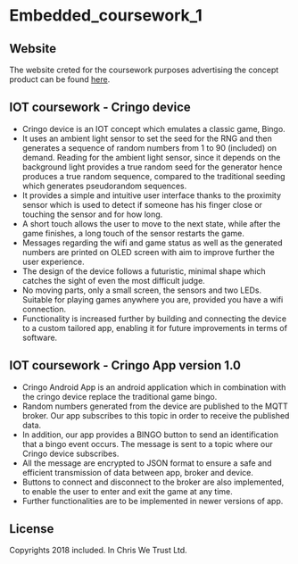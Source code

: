 # Embedded_coursework_1

## Website

The website creted for the coursework purposes advertising the concept product can be found [here](https://constantinosn1.wixsite.com/cringo).

## IOT coursework - Cringo device

- Cringo device is an IOT concept which emulates a classic game, Bingo.
- It uses an ambient light sensor to set the seed for the RNG and then generates a sequence of random numbers
from 1 to 90 (included) on demand. Reading for the ambient light sensor, since it depends on the background light
provides a true random seed for the generator hence produces a true random sequence, compared to the traditional
seeding which generates pseudorandom sequences.
- It provides a simple and intuitive user interface thanks to the proximity sensor which is used to detect if someone has
his finger close or touching the sensor and for how long.
- A short touch allows the user to move to the next state, while after the game finishes, a long touch of the sensor
restarts the game.
- Messages regarding the wifi and game status as well as the generated numbers are printed on OLED screen with aim to
improve further the user experience.
- The design of the device follows a futuristic, minimal shape which catches the sight of even the most difficult judge.
- No moving parts, only a small screen, the sensors and two LEDs. Suitable for playing games anywhere you are, provided you
have a wifi connection.
- Functionality is increased further by building and connecting the device to a custom tailored app, enabling it for future improvements
in terms of software.

## IOT coursework - Cringo App version 1.0

- Cringo Android App is an android application which in combination with the cringo device replace the traditional game bingo.
- Random numbers generated from the device are published to the MQTT broker. Our app subscribes to this topic in order to receive the published data.
- In addition, our app provides a BINGO  button to send an identification that a bingo event occurs. The message is sent to a topic where our Cringo device subscribes.
- All the message are encrypted to JSON format to ensure a safe and efficient transmission of data between app, broker and device.
- Buttons to connect and disconnect to the broker are also implemented, to enable the user to enter and exit the game at any time.
- Further functionalities are to be implemented in newer versions of app.

## License
Copyrights 2018 included. In Chris We Trust Ltd.

